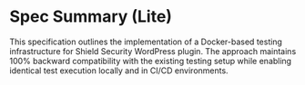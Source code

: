 # Spec Summary (Lite)

This specification outlines the implementation of a Docker-based testing infrastructure for Shield Security WordPress plugin. The approach maintains 100% backward compatibility with the existing testing setup while enabling identical test execution locally and in CI/CD environments.